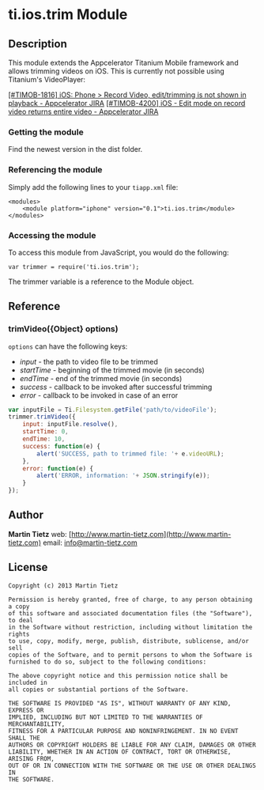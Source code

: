 # ti.ios.trim Module

## Description

This module extends the Appcelerator Titanium Mobile framework and allows trimming videos on iOS. This is currently not possible using Titanium's VideoPlayer:

[[#TIMOB-1816] iOS: Phone &gt; Record Video, edit/trimming is not shown in playback - Appcelerator JIRA](https://jira.appcelerator.org/browse/TIMOB-1816)
[[#TIMOB-4200] iOS - Edit mode on record video returns entire video - Appcelerator JIRA](https://jira.appcelerator.org/browse/TIMOB-4200)

### Getting the module

Find the newest version in the dist folder.

### Referencing the module

Simply add the following lines to your `tiapp.xml` file:

    <modules>
        <module platform="iphone" version="0.1">ti.ios.trim</module>
    </modules>

### Accessing the module

To access this module from JavaScript, you would do the following:

    var trimmer = require('ti.ios.trim');

The trimmer variable is a reference to the Module object.

## Reference

### trimVideo({Object} options)

`options` can have the following keys:

* *input* - the path to video file to be trimmed
* *startTime* - beginning of the trimmed movie (in seconds)
* *endTime* - end of the trimmed movie (in seconds)
* *success* - callback to be invoked after successful trimming
* *error* - callback to be invoked in case of an error

```javascript
var inputFile = Ti.Filesystem.getFile('path/to/videoFile');
trimmer.trimVideo({
    input: inputFile.resolve(),
    startTime: 0,
    endTime: 10,
    success: function(e) {
        alert('SUCCESS, path to trimmed file: '+ e.videoURL);
    },
    error: function(e) {
        alert('ERROR, information: '+ JSON.stringify(e));
    }
});
```

## Author

**Martin Tietz**
web: [http://www.martin-tietz.com](http://www.martin-tietz.com)
email: info@martin-tietz.com

## License

    Copyright (c) 2013 Martin Tietz

    Permission is hereby granted, free of charge, to any person obtaining a copy
    of this software and associated documentation files (the "Software"), to deal
    in the Software without restriction, including without limitation the rights
    to use, copy, modify, merge, publish, distribute, sublicense, and/or sell
    copies of the Software, and to permit persons to whom the Software is
    furnished to do so, subject to the following conditions:

    The above copyright notice and this permission notice shall be included in
    all copies or substantial portions of the Software.

    THE SOFTWARE IS PROVIDED "AS IS", WITHOUT WARRANTY OF ANY KIND, EXPRESS OR
    IMPLIED, INCLUDING BUT NOT LIMITED TO THE WARRANTIES OF MERCHANTABILITY,
    FITNESS FOR A PARTICULAR PURPOSE AND NONINFRINGEMENT. IN NO EVENT SHALL THE
    AUTHORS OR COPYRIGHT HOLDERS BE LIABLE FOR ANY CLAIM, DAMAGES OR OTHER
    LIABILITY, WHETHER IN AN ACTION OF CONTRACT, TORT OR OTHERWISE, ARISING FROM,
    OUT OF OR IN CONNECTION WITH THE SOFTWARE OR THE USE OR OTHER DEALINGS IN
    THE SOFTWARE.
